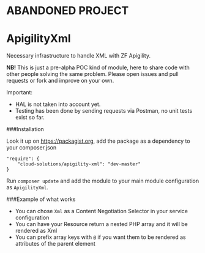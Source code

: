 ABANDONED PROJECT
=================

ApigilityXml
============

Necessary infrastructure to handle XML with ZF Apigility.

**NB!** This is just a pre-alpha POC kind of module, here to share code with other people solving the same problem. Please open issues and pull requests or fork and improve on your own.

Important:

- HAL is not taken into account yet.
- Testing has been done by sending requests via Postman, no unit tests exist so far.

###Installation

Look it up on https://packagist.org, add the package as a dependency to your composer.json


    "require": {
        "cloud-solutions/apigility-xml": "dev-master"
    }

Run `composer update` and add the module to your main module configuration as `ApigilityXml`.

###Example of what works

- You can chose `Xml` as a Content Negotiation Selector in your service configuration
- You can have your Resource return a nested PHP array and it will be rendered as Xml
- You can prefix array keys with `@` if you want them to be rendered as attributes of the parent element
